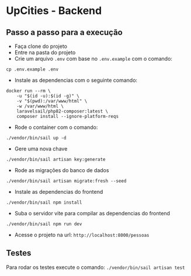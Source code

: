 # UpCities - Backend

## Passo a passo para a execução

- Faça clone do projeto
- Entre na pasta do projeto
- Crie um arquivo `.env` com base no `.env.example` com o comando:
```
cp .env.example .env
```

- Instale as dependencias com o seguinte comando:
```
docker run --rm \
    -u "$(id -u):$(id -g)" \
    -v "$(pwd):/var/www/html" \
    -w /var/www/html \
    laravelsail/php82-composer:latest \
    composer install --ignore-platform-reqs
```

- Rode o container com o comando:
```
./vendor/bin/sail up -d
```

- Gere uma nova chave
```
./vendor/bin/sail artisan key:generate
```

- Rode as migrações do banco de dados
```
./vendor/bin/sail artisan migrate:fresh --seed
```

- Instale as dependencias do frontend
```
./vendor/bin/sail npm install
```

- Suba o servidor vite para compilar as dependencias do frontend
```
./vendor/bin/sail npm run dev
```

- Acesse o projeto na url: `http://localhost:8000/pessoas`

## Testes
Para rodar os testes execute o comando: `./vendor/bin/sail artisan test`